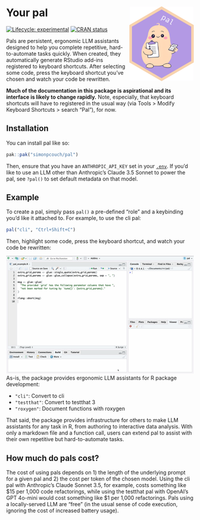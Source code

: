 
<!-- README.md is generated from README.Rmd. Please edit that file -->

# Your pal <img src="man/figures/logo.png" align="right" height="200" alt="" />

<!-- badges: start -->

[![Lifecycle:
experimental](https://img.shields.io/badge/lifecycle-experimental-orange.svg)](https://lifecycle.r-lib.org/articles/stages.html#experimental)
[![CRAN
status](https://www.r-pkg.org/badges/version/pal)](https://CRAN.R-project.org/package=pal)
<!-- badges: end -->

Pals are persistent, ergonomic LLM assistants designed to help you
complete repetitive, hard-to-automate tasks quickly. When created, they
automatically generate RStudio add-ins registered to keyboard shortcuts.
After selecting some code, press the keyboard shortcut you’ve chosen and
watch your code be rewritten.

**Much of the documentation in this package is aspirational and its
interface is likely to change rapidly.** Note, especially, that keyboard
shortcuts will have to registered in the usual way (via Tools \> Modify
Keyboard Shortcuts \> search “Pal”), for now.

## Installation

You can install pal like so:

``` r
pak::pak("simonpcouch/pal")
```

Then, ensure that you have an `ANTHROPIC_API_KEY` set in your
[`.env`](https://github.com/gaborcsardi/dotenv). If you’d like to use an
LLM other than Anthropic’s Claude 3.5 Sonnet to power the pal, see
`?pal()` to set default metadata on that model.

## Example

To create a pal, simply pass `pal()` a pre-defined “role” and a
keybinding you’d like it attached to. For example, to use the cli pal:

``` r
pal("cli", "Ctrl+Shift+C")
```

Then, highlight some code, press the keyboard shortcut, and watch your
code be rewritten:

![](inst/figs/addin.gif) As-is, the package provides ergonomic LLM
assistants for R package development:

- `"cli"`: Convert to cli
- `"testthat"`: Convert to testthat 3
- `"roxygen"`: Document functions with roxygen

That said, the package provides infrastructure for others to make LLM
assistants for any task in R, from authoring to interactive data
analysis. With only a markdown file and a function call, users can
extend pal to assist with their own repetitive but hard-to-automate
tasks.

## How much do pals cost?

The cost of using pals depends on 1) the length of the underlying prompt
for a given pal and 2) the cost per token of the chosen model. Using the
cli pal with Anthropic’s Claude Sonnet 3.5, for example, costs something
like \$15 per 1,000 code refactorings, while using the testthat pal with
OpenAI’s GPT 4o-mini would cost something like \$1 per 1,000
refactorings. Pals using a locally-served LLM are “free” (in the usual
sense of code execution, ignoring the cost of increased battery usage).

<!-- TODO: link to `cli_pal` here. -->
